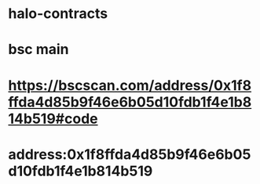 # halo-contracts

# bsc main 
# https://bscscan.com/address/0x1f8ffda4d85b9f46e6b05d10fdb1f4e1b814b519#code
# address:0x1f8ffda4d85b9f46e6b05d10fdb1f4e1b814b519
